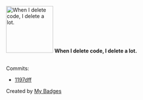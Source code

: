<img src="https://my-badges.github.io/my-badges/mass-delete-commit.png" alt="When I delete code, I delete a lot." title="When I delete code, I delete a lot." width="128">
<strong>When I delete code, I delete a lot.</strong>
<br><br>

Commits:

- <a href="https://github.com/amenrio/techo-de-cristal/commit/1197dff82768f46d78a9906c60381db748e3ebed">1197dff</a>


Created by <a href="https://github.com/my-badges/my-badges">My Badges</a>